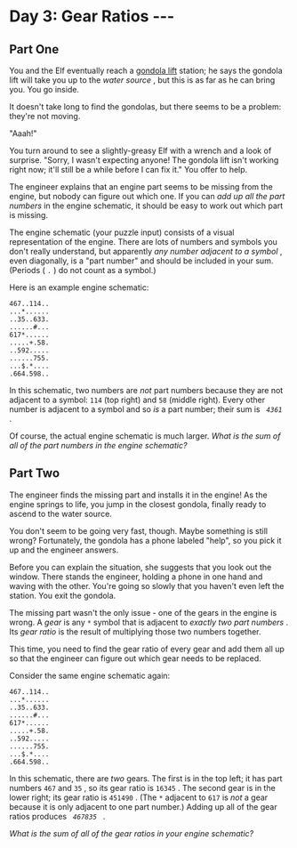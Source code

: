 # Day 3: Gear Ratios ---
## Part One

You and the Elf eventually reach a
<a href="https://en.wikipedia.org/wiki/Gondola_lift"
target="_blank">gondola lift</a> station; he says the gondola lift will
take you up to the *water source* , but this is as far as he can bring
you. You go inside.

It doesn't take long to find the gondolas, but there seems to be a
problem: they're not moving.

"Aaah!"

You turn around to see a slightly-greasy Elf with a wrench and a look of
surprise. "Sorry, I wasn't expecting anyone! The gondola lift isn't
working right now; it'll still be a while before I can fix it." You
offer to help.

The engineer explains that an engine part seems to be missing from the
engine, but nobody can figure out which one. If you can *add up all the
part numbers* in the engine schematic, it should be easy to work out
which part is missing.

The engine schematic (your puzzle input) consists of a visual
representation of the engine. There are lots of numbers and symbols you
don't really understand, but apparently *any number adjacent to a
symbol* , even diagonally, is a "part number" and should be included in
your sum. (Periods ( ` . ` ) do not count as a symbol.)

Here is an example engine schematic:

    467..114..
    ...*......
    ..35..633.
    ......#...
    617*......
    .....+.58.
    ..592.....
    ......755.
    ...$.*....
    .664.598..

In this schematic, two numbers are *not* part numbers because they are
not adjacent to a symbol: ` 114 ` (top right) and ` 58 ` (middle right).
Every other number is adjacent to a symbol and so *is* a part number;
their sum is ` `*`4361`*` ` .

Of course, the actual engine schematic is much larger. *What is the sum
of all of the part numbers in the engine schematic?*

## Part Two

The engineer finds the missing part and installs it in the engine! As
the engine springs to life, you jump in the closest gondola, finally
ready to ascend to the water source.

You don't seem to be going very fast, though. Maybe something is still
wrong? Fortunately, the gondola has a phone labeled "help", so you pick
it up and the engineer answers.

Before you can explain the situation, she suggests that you look out the
window. There stands the engineer, holding a phone in one hand and
waving with the other. You're going so slowly that you haven't even left
the station. You exit the gondola.

The missing part wasn't the only issue - one of the gears in the engine
is wrong. A *gear* is any ` * ` symbol that is adjacent to *exactly two
part numbers* . Its *gear ratio* is the result of
<span title="They're magic gears."> multiplying </span> those two
numbers together.

This time, you need to find the gear ratio of every gear and add them
all up so that the engineer can figure out which gear needs to be
replaced.

Consider the same engine schematic again:

    467..114..
    ...*......
    ..35..633.
    ......#...
    617*......
    .....+.58.
    ..592.....
    ......755.
    ...$.*....
    .664.598..

In this schematic, there are *two* gears. The first is in the top left;
it has part numbers ` 467 ` and ` 35 ` , so its gear ratio is ` 16345 `
. The second gear is in the lower right; its gear ratio is ` 451490 ` .
(The ` * ` adjacent to ` 617 ` is *not* a gear because it is only
adjacent to one part number.) Adding up all of the gear ratios produces
` `*`467835`*` ` .

*What is the sum of all of the gear ratios in your engine schematic?*
